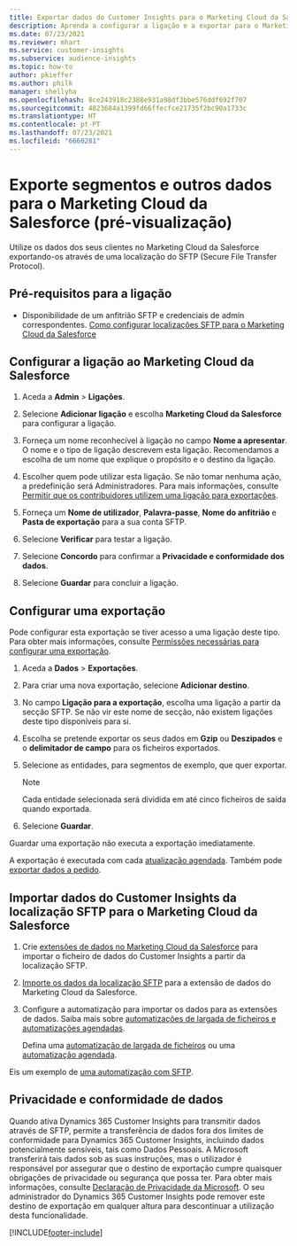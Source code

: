```yaml
---
title: Exportar dados do Customer Insights para o Marketing Cloud da Salesforce
description: Aprenda a configurar a ligação e a exportar para o Marketing Cloud da Salesforce.
ms.date: 07/23/2021
ms.reviewer: mhart
ms.service: customer-insights
ms.subservice: audience-insights
ms.topic: how-to
author: pkieffer
ms.author: philk
manager: shellyha
ms.openlocfilehash: 8ce243918c2388e931a98df3bbe576ddf692f707
ms.sourcegitcommit: 4823684a1399fd66ffecfce21735f2bc90a1733c
ms.translationtype: HT
ms.contentlocale: pt-PT
ms.lasthandoff: 07/23/2021
ms.locfileid: "6660281"
---
```

# <a name="export-segments-and-other-data-to-salesforce-marketing-cloud-preview"></a>Exporte segmentos e outros dados para o Marketing Cloud da Salesforce (pré-visualização)

Utilize os dados dos seus clientes no Marketing Cloud da Salesforce exportando-os através de uma localização do SFTP (Secure File Transfer Protocol).

## <a name="prerequisites-for-connection"></a>Pré-requisitos para a ligação

- Disponibilidade de um anfitrião SFTP e credenciais de admin correspondentes. [Como configurar localizações SFTP para o Marketing Cloud da Salesforce](https://help.salesforce.com/articleView?id=sf.mc_es_configure_enhanced_ftp.htm&type=5) 

## <a name="set-up-the-connection-to-salesforce-marketing-cloud"></a>Configurar a ligação ao Marketing Cloud da Salesforce

1. Aceda a **Admin** > **Ligações**.

1. Selecione **Adicionar ligação** e escolha **Marketing Cloud da Salesforce** para configurar a ligação.

1. Forneça um nome reconhecível à ligação no campo **Nome a apresentar**. O nome e o tipo de ligação descrevem esta ligação. Recomendamos a escolha de um nome que explique o propósito e o destino da ligação.

1. Escolher quem pode utilizar esta ligação. Se não tomar nenhuma ação, a predefinição será Administradores. Para mais informações, consulte [Permitir que os contribuidores utilizem uma ligação para exportações](connections.md#allow-contributors-to-use-a-connection-for-exports).

1. Forneça um **Nome de utilizador**, **Palavra-passe**, **Nome do anfitrião** e **Pasta de exportação** para a sua conta SFTP.

1. Selecione **Verificar** para testar a ligação.

1. Selecione **Concordo** para confirmar a **Privacidade e conformidade dos dados**.

1. Selecione **Guardar** para concluir a ligação.

## <a name="configure-an-export"></a>Configurar uma exportação

Pode configurar esta exportação se tiver acesso a uma ligação deste tipo. Para obter mais informações, consulte [Permissões necessárias para configurar uma exportação](export-destinations.md#set-up-a-new-export).

1. Aceda a **Dados** > **Exportações**.

1. Para criar uma nova exportação, selecione **Adicionar destino**.

1. No campo **Ligação para a exportação**, escolha uma ligação a partir da secção SFTP. Se não vir este nome de secção, não existem ligações deste tipo disponíveis para si.

1. Escolha se pretende exportar os seus dados em **Gzip** ou **Deszipados** e o **delimitador de campo** para os ficheiros exportados.

1. Selecione as entidades, para segmentos de exemplo, que quer exportar.

   > [!NOTE]
   > Cada entidade selecionada será dividida em até cinco ficheiros de saída quando exportada. 

1. Selecione **Guardar**.

Guardar uma exportação não executa a exportação imediatamente.

A exportação é executada com cada [atualização agendada](system.md#schedule-tab). Também pode [exportar dados a pedido](export-destinations.md#run-exports-on-demand). 

## <a name="import-customer-insights-data-from-sftp-location-to-salesforce-marketing-cloud"></a>Importar dados do Customer Insights da localização SFTP para o Marketing Cloud da Salesforce

1. Crie [extensões de dados no Marketing Cloud da Salesforce](https://help.salesforce.com/articleView?id=sf.mc_es_create_data_extension.htm&type=5) para importar o ficheiro de dados do Customer Insights a partir da localização SFTP.

2. [Importe os dados da localização SFTP](https://help.salesforce.com/articleView?id=sf.mc_es_import_data_extension_classic.htm&type=5) para a extensão de dados do Marketing Cloud da Salesforce. 

3. Configure a automatização para importar os dados para as extensões de dados. Saiba mais sobre [automatizações de largada de ficheiros e automatizações agendadas](https://help.salesforce.com/articleView?id=sf.mc_as_triggered_automations.htm&type=5).

   Defina uma [automatização de largada de ficheiros](https://help.salesforce.com/articleView?id=sf.mc_as_define_a_triggered_automation.htm&type=5) ou uma [automatização agendada](https://help.salesforce.com/articleView?id=sf.mc_as_define_a_scheduled_automation.htm&type=5). 

Eis um exemplo de [uma automatização com SFTP](https://help.salesforce.com/articleView?id=sf.mc_as_ftp_and_triggered_automation_scenario.htm&type=5).

## <a name="data-privacy-and-compliance"></a>Privacidade e conformidade de dados

Quando ativa Dynamics 365 Customer Insights para transmitir dados através de SFTP, permite a transferência de dados fora dos limites de conformidade para Dynamics 365 Customer Insights, incluindo dados potencialmente sensíveis, tais como Dados Pessoais. A Microsoft transferirá tais dados sob as suas instruções, mas o utilizador é responsável por assegurar que o destino de exportação cumpre quaisquer obrigações de privacidade ou segurança que possa ter. Para obter mais informações, consulte [Declaração de Privacidade da Microsoft](https://go.microsoft.com/fwlink/?linkid=396732).
O seu administrador do Dynamics 365 Customer Insights pode remover este destino de exportação em qualquer altura para descontinuar a utilização desta funcionalidade.

[!INCLUDE[footer-include](../includes/footer-banner.md)]
